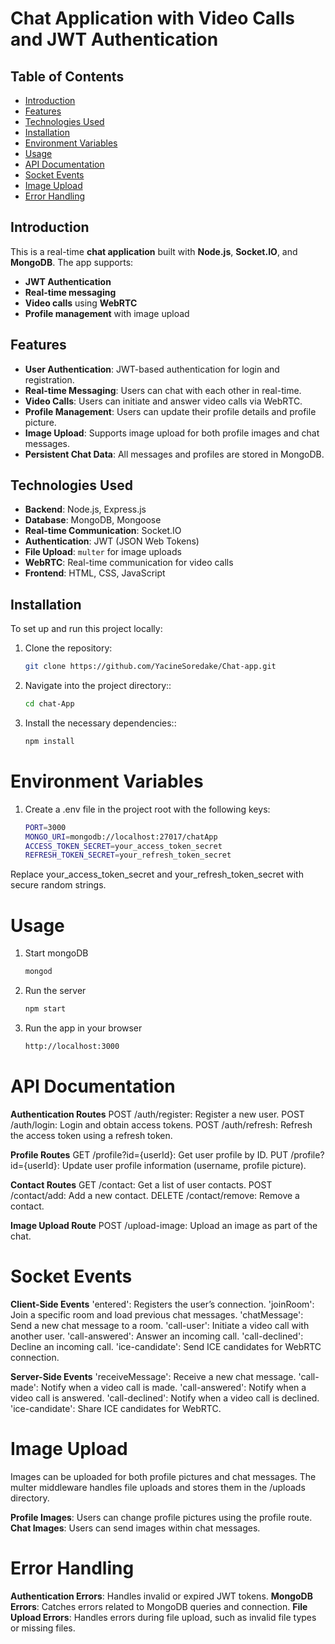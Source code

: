 # Chat Application with Video Calls and JWT Authentication


## Table of Contents
- [Introduction](#introduction)
- [Features](#features)
- [Technologies Used](#technologies-used)
- [Installation](#installation)
- [Environment Variables](#environment-variables)
- [Usage](#usage)
- [API Documentation](#api-documentation)
- [Socket Events](#socket-events)
- [Image Upload](#image-upload)
- [Error Handling](#error-handling)

## Introduction

This is a real-time **chat application** built with **Node.js**, **Socket.IO**, and **MongoDB**. The app supports:
- **JWT Authentication**
- **Real-time messaging**
- **Video calls** using **WebRTC**
- **Profile management** with image upload

## Features

- **User Authentication**: JWT-based authentication for login and registration.
- **Real-time Messaging**: Users can chat with each other in real-time.
- **Video Calls**: Users can initiate and answer video calls via WebRTC.
- **Profile Management**: Users can update their profile details and profile picture.
- **Image Upload**: Supports image upload for both profile images and chat messages.
- **Persistent Chat Data**: All messages and profiles are stored in MongoDB.

## Technologies Used

- **Backend**: Node.js, Express.js
- **Database**: MongoDB, Mongoose
- **Real-time Communication**: Socket.IO
- **Authentication**: JWT (JSON Web Tokens)
- **File Upload**: `multer` for image uploads
- **WebRTC**: Real-time communication for video calls
- **Frontend**: HTML, CSS, JavaScript


## Installation

To set up and run this project locally:

1. Clone the repository:
   ```bash
   git clone https://github.com/YacineSoredake/Chat-app.git
2. Navigate into the project directory::
   ```bash
   cd chat-App
3. Install the necessary dependencies::
   ```bash
   npm install

# Environment Variables

1. Create a .env file in the project root with the following keys:
   ```bash
   PORT=3000
   MONGO_URI=mongodb://localhost:27017/chatApp
   ACCESS_TOKEN_SECRET=your_access_token_secret
   REFRESH_TOKEN_SECRET=your_refresh_token_secret
   
Replace your_access_token_secret and your_refresh_token_secret with secure random strings.

# Usage

1. Start mongoDB
   ```bash
   mongod
2. Run the server
   ```bash
   npm start
3. Run the app in your browser
   ```bash
   http://localhost:3000

# API Documentation

**Authentication Routes**
POST /auth/register: Register a new user.
POST /auth/login: Login and obtain access tokens.
POST /auth/refresh: Refresh the access token using a refresh token.

**Profile Routes**
GET /profile?id={userId}: Get user profile by ID.
PUT /profile?id={userId}: Update user profile information (username, profile picture).

**Contact Routes**
GET /contact: Get a list of user contacts.
POST /contact/add: Add a new contact.
DELETE /contact/remove: Remove a contact.

**Image Upload Route**
POST /upload-image: Upload an image as part of the chat.

# Socket Events

**Client-Side Events**
'entered': Registers the user’s connection.
'joinRoom': Join a specific room and load previous chat messages.
'chatMessage': Send a new chat message to a room.
'call-user': Initiate a video call with another user.
'call-answered': Answer an incoming call.
'call-declined': Decline an incoming call.
'ice-candidate': Send ICE candidates for WebRTC connection.

**Server-Side Events**
'receiveMessage': Receive a new chat message.
'call-made': Notify when a video call is made.
'call-answered': Notify when a video call is answered.
'call-declined': Notify when a video call is declined.
'ice-candidate': Share ICE candidates for WebRTC.

# Image Upload
Images can be uploaded for both profile pictures and chat messages. The multer middleware handles file uploads and stores them in the /uploads directory.

**Profile Images**: Users can change profile pictures using the profile route.
**Chat Images**: Users can send images within chat messages.

# Error Handling
**Authentication Errors**: Handles invalid or expired JWT tokens.
**MongoDB Errors**: Catches errors related to MongoDB queries and connection.
**File Upload Errors**: Handles errors during file upload, such as invalid file types or missing files.


